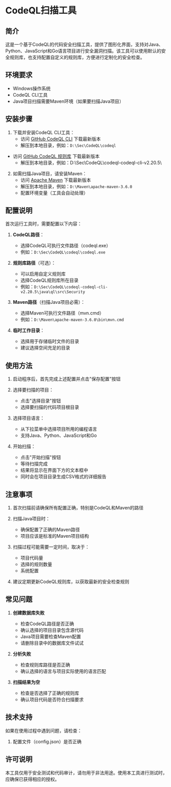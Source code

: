 # CodeQL扫描工具

## 简介

这是一个基于CodeQL的代码安全扫描工具，提供了图形化界面，支持对Java、Python、JavaScript和Go语言项目进行安全漏洞扫描。该工具可以使用默认的安全规则库，也支持配置自定义的规则库，方便进行定制化的安全检查。

## 环境要求

- Windows操作系统
- CodeQL CLI工具
- Java项目扫描需要Maven环境（如果要扫描Java项目）

## 安装步骤

1. 下载并安装CodeQL CLI工具：
   - 访问 [GitHub CodeQL CLI](https://github.com/github/codeql-cli-binaries/releases) 下载最新版本
   - 解压到本地目录，例如：`D:\Sec\CodeQL\codeql`
- 访问 [GitHub CodeQL 规则库](https://github.com/github/codeql/releases/tag/) 下载最新版本
   - 解压到本地目录，例如：D:\Sec\CodeQL\codeql-codeql-cli-v2.20.5\

2. 如需扫描Java项目，请安装Maven：
   - 访问 [Apache Maven](https://maven.apache.org/download.cgi) 下载最新版本
   - 解压到本地目录，例如：`D:\Maven\apache-maven-3.6.0`
   - 配置环境变量（工具会自动处理）

## 配置说明

首次运行工具时，需要配置以下内容：

1. **CodeQL路径**：
   - 选择CodeQL可执行文件路径（codeql.exe）
   - 例如：`D:\Sec\CodeQL\codeql\codeql.exe`

2. **规则库路径**（可选）：
   - 可以启用自定义规则库
   - 选择CodeQL规则库所在目录
   - 例如：`D:\Sec\CodeQL\codeql-codeql-cli-v2.20.5\java\ql\src\Security`

3. **Maven路径**（扫描Java项目必需）：
   - 选择Maven可执行文件路径（mvn.cmd）
   - 例如：`D:\Maven\apache-maven-3.6.0\bin\mvn.cmd`

4. **临时工作目录**：
   - 选择用于存储临时文件的目录
   - 建议选择空间充足的目录

## 使用方法

1. 启动程序后，首先完成上述配置并点击"保存配置"按钮

2. 选择要扫描的项目：
   - 点击"选择目录"按钮
   - 选择要扫描的代码项目根目录

3. 选择项目语言：
   - 从下拉菜单中选择项目所用的编程语言
   - 支持Java、Python、JavaScript和Go

4. 开始扫描：
   - 点击"开始扫描"按钮
   - 等待扫描完成
   - 结果将显示在界面下方的文本框中
   - 同时会在项目目录生成CSV格式的详细报告

## 注意事项

1. 首次扫描前请确保所有配置正确，特别是CodeQL和Maven的路径

2. 扫描Java项目时：
   - 确保配置了正确的Maven路径
   - 项目应该是标准的Maven项目结构

3. 扫描过程可能需要一定时间，取决于：
   - 项目代码量
   - 选择的规则数量
   - 系统配置

4. 建议定期更新CodeQL规则库，以获取最新的安全检查规则

## 常见问题

1. **创建数据库失败**
   - 检查CodeQL路径是否正确
   - 确认选择的项目目录包含源代码
   - Java项目需要检查Maven配置
   - 请删除目录中的数据库文件试试

2. **分析失败**
   - 检查规则库路径是否正确
   - 确认选择的语言与项目实际使用的语言匹配

3. **扫描结果为空**
   - 检查是否选择了正确的规则库
   - 确认项目代码是否符合扫描要求

## 技术支持

如果在使用过程中遇到问题，请检查：

1. 配置文件（config.json）是否正确


## 许可说明

本工具仅用于安全测试和代码审计，请勿用于非法用途。使用本工具进行测试时，应确保已获得相应的授权。